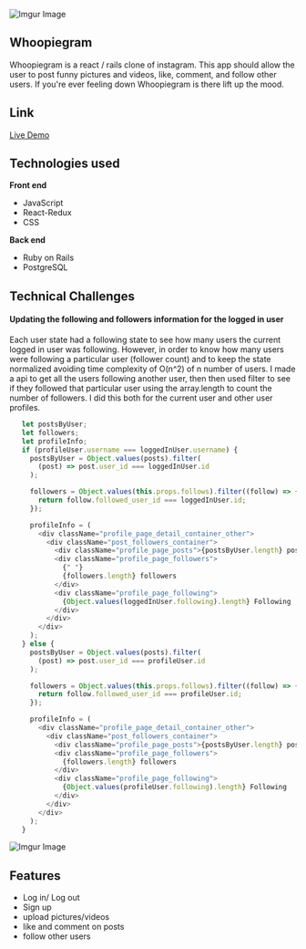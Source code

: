 ![Imgur Image](https://i.imgur.com/for6sCA.png)

## Whoopiegram
Whoopiegram is a react / rails clone of instagram. This app should allow the user to post funny pictures and videos, like, comment, and follow other users. If you're ever feeling down Whoopiegram is there lift up the mood. 

## Link
[Live Demo](https://whoopiegram.herokuapp.com/#/login)

## Technologies used 
**Front end** 
  * JavaScript
  * React-Redux 
  * CSS
  
**Back end**
  * Ruby on Rails 
  * PostgreSQL 
  
## Technical Challenges 
 #### Updating the following and followers information for the logged in user 
 Each user state had a following state to see how many users the current logged in user was following. However, in order to know how many users were following a particular user  (follower count) and to keep the state normalized avoiding time complexity of O(n^2) of n number of users. I made a api to get all the users following another user, then then used filter to see if they followed that particular user using the array.length to count the number of followers. I did this both for the current user and other user profiles. 
 ```javascript
    let postsByUser;
    let followers;
    let profileInfo;
    if (profileUser.username === loggedInUser.username) {
      postsByUser = Object.values(posts).filter(
        (post) => post.user_id === loggedInUser.id
      );

      followers = Object.values(this.props.follows).filter((follow) => {
        return follow.followed_user_id === loggedInUser.id;
      });

      profileInfo = (
        <div className="profile_page_detail_container_other">
          <div className="post_followers_container">
            <div className="profile_page_posts">{postsByUser.length} posts</div>
            <div className="profile_page_followers">
              {" "}
              {followers.length} followers
            </div>
            <div className="profile_page_following">
              {Object.values(loggedInUser.following).length} Following
            </div>
          </div>
        </div>
      );
    } else {
      postsByUser = Object.values(posts).filter(
        (post) => post.user_id === profileUser.id
      );

      followers = Object.values(this.props.follows).filter((follow) => {
        return follow.followed_user_id === profileUser.id;
      });

      profileInfo = (
        <div className="profile_page_detail_container_other">
          <div className="post_followers_container">
            <div className="profile_page_posts">{postsByUser.length} posts</div>
            <div className="profile_page_followers">
              {followers.length} followers
            </div>
            <div className="profile_page_following">
              {Object.values(profileUser.following).length} Following
            </div>
          </div>
        </div>
      );
    }

```
![Imgur Image](https://i.imgur.com/hAsmW1h.png)

  
## Features
* Log in/ Log out
* Sign up
* upload pictures/videos
* like and comment on posts
* follow other users 


  
